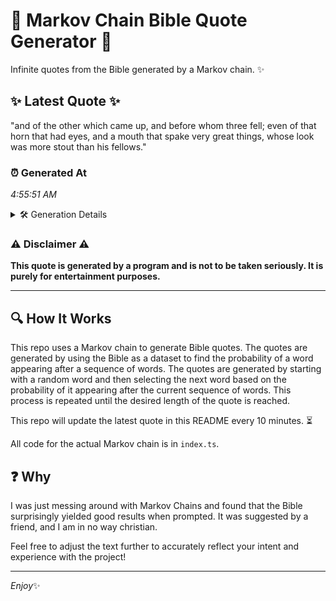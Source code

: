 # 📖 Markov Chain Bible Quote Generator 📖

Infinite quotes from the Bible generated by a Markov chain. ✨

## ✨ Latest Quote ✨
"and of the other which came up, and before whom three fell; even of that horn that had eyes, and a mouth that spake very great things, whose look was more stout than his fellows."

### ⏰ Generated At
*4:55:51 AM*

<details>
    <summary>🛠️ Generation Details</summary>
    <p>
        <strong>🌱 Seed:</strong> and<br>
        <strong>🔄 Iterations:</strong> 34<br>
        <strong>📜 Context History:</strong><br>[ and ]: of<br>[ and, of ]: the<br>[ and, of, the ]: other<br>[ and, of, the, other ]: which<br>[ and, of, the, other, which ]: came<br>[ and, of, the, other, which, came ]: up,<br>[ of, the, other, which, came, up, ]: and<br>[ the, other, which, came, up,, and ]: before<br>[ other, which, came, up,, and, before ]: whom<br>[ which, came, up,, and, before, whom ]: three<br>[ came, up,, and, before, whom, three ]: fell;<br>[ up,, and, before, whom, three, fell; ]: even<br>[ and, before, whom, three, fell;, even ]: of<br>[ before, whom, three, fell;, even, of ]: that<br>[ whom, three, fell;, even, of, that ]: horn<br>[ three, fell;, even, of, that, horn ]: that<br>[ fell;, even, of, that, horn, that ]: had<br>[ even, of, that, horn, that, had ]: eyes,<br>[ of, that, horn, that, had, eyes, ]: and<br>[ that, horn, that, had, eyes,, and ]: a<br>[ horn, that, had, eyes,, and, a ]: mouth<br>[ that, had, eyes,, and, a, mouth ]: that<br>[ had, eyes,, and, a, mouth, that ]: spake<br>[ eyes,, and, a, mouth, that, spake ]: very<br>[ and, a, mouth, that, spake, very ]: great<br>[ a, mouth, that, spake, very, great ]: things,<br>[ mouth, that, spake, very, great, things, ]: whose<br>[ that, spake, very, great, things,, whose ]: look<br>[ spake, very, great, things,, whose, look ]: was<br>[ very, great, things,, whose, look, was ]: more<br>[ great, things,, whose, look, was, more ]: stout<br>[ things,, whose, look, was, more, stout ]: than<br>[ whose, look, was, more, stout, than ]: his<br>[ look, was, more, stout, than, his ]: fellows.<br>
    </p>
</details>

### ⚠️ Disclaimer ⚠️
**This quote is generated by a program and is not to be taken seriously. It is purely for entertainment purposes.**

---

## 🔍 How It Works

This repo uses a Markov chain to generate Bible quotes. The quotes are generated by using the Bible as a dataset to find the probability of a word appearing after a sequence of words. The quotes are generated by starting with a random word and then selecting the next word based on the probability of it appearing after the current sequence of words. This process is repeated until the desired length of the quote is reached.

This repo will update the latest quote in this README every 10 minutes. ⏳

All code for the actual Markov chain is in `index.ts`.

## ❓ Why

I was just messing around with Markov Chains and found that the Bible surprisingly yielded good results when prompted. 
It was suggested by a friend, and I am in no way christian.

Feel free to adjust the text further to accurately reflect your intent and experience with the project!

---

*Enjoy*✨
